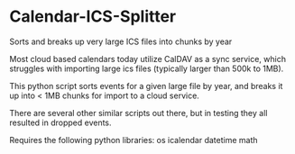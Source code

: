 # Calendar-ICS-Splitter
Sorts and breaks up very large ICS files into chunks by year

Most cloud based calendars today utilize CalDAV as a sync service, which struggles with importing large ics files (typically larger than 500k to 1MB). 

This python script sorts events for a given large file by year, and breaks it up into < 1MB chunks for import to a cloud service.

There are several other similar scripts out there, but in testing they all resulted in dropped events.

Requires the following python libraries:
os
icalendar
datetime
math
